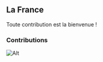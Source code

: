 ## La France

Toute contribution est la bienvenue !

### Contributions
![Alt](https://repobeats.axiom.co/api/embed/018df603be7dbdb4d16da016172458ae5d6a2154.svg "Repobeats analytics image")
